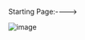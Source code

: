 Starting Page:---->

![image](https://user-images.githubusercontent.com/90458683/177925665-5d3bd86b-b665-46a5-9564-fbc6b0e31342.png)
